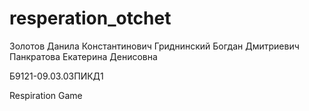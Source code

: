 # resperation_otchet

Золотов Данила Константинович
Гриднинский Богдан Дмитриевич
Панкратова Екатерина Денисовна

Б9121-09.03.03ПИКД1

Respiration Game

